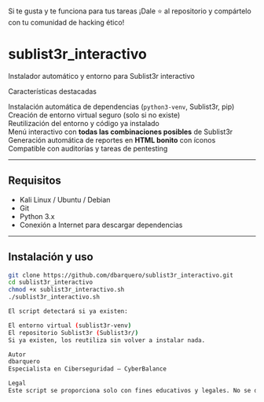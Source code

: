 Si te gusta y te funciona para tus tareas 
¡Dale ⭐ al repositorio y compártelo con tu comunidad de hacking ético!

# sublist3r_interactivo
Instalador automático y entorno para Sublist3r interactivo

Características destacadas

Instalación automática de dependencias (`python3-venv`, Sublist3r, pip)  
Creación de entorno virtual seguro (solo si no existe)  
Reutilización del entorno y código ya instalado  
Menú interactivo con **todas las combinaciones posibles** de Sublist3r  
Generación automática de reportes en **HTML bonito** con íconos  
Compatible con auditorías y tareas de pentesting

---

##  Requisitos

- Kali Linux / Ubuntu / Debian
- Git
- Python 3.x
- Conexión a Internet para descargar dependencias

---

##  Instalación y uso

```bash
git clone https://github.com/dbarquero/sublist3r_interactivo.git
cd sublist3r_interactivo
chmod +x sublist3r_interactivo.sh
./sublist3r_interactivo.sh

El script detectará si ya existen:

El entorno virtual (sublist3r-venv)
El repositorio Sublist3r (Sublist3r/)
Si ya existen, los reutiliza sin volver a instalar nada.

Autor
dbarquero
Especialista en Ciberseguridad – CyberBalance

Legal
Este script se proporciona solo con fines educativos y legales. No se debe utilizar en dominios sin autorización explícita. El autor no se hace responsable del mal uso.
